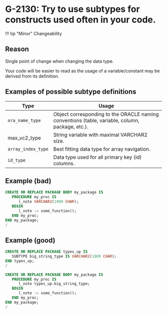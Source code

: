 # G-2130: Try to use subtypes for constructs used often in your code. 

!!! tip "Minor"
    Changeability

## Reason

Single point of change when changing the data type.

Your code will be easier to read as the usage of a variable/constant may be derived from its definition.

## Examples of possible subtype definitions

Type               | Usage
------------------ | -----
`ora_name_type`    | Object corresponding to the ORACLE naming conventions (table, variable, column, package, etc.).
max_vc2_type       | String variable with maximal VARCHAR2 size.
`array_index_type` | Best fitting data type for array navigation.
`id_type`          | Data type used for all primary key (id) columns.

## Example (bad)

``` sql
CREATE OR REPLACE PACKAGE BODY my_package IS
   PROCEDURE my_proc IS
      l_note VARCHAR2(1000 CHAR);
   BEGIN
      l_note := some_function();
   END my_proc;
END my_package;
/
```

## Example (good)

``` sql
CREATE OR REPLACE PACKAGE types_up IS
   SUBTYPE big_string_type IS VARCHAR2(1000 CHAR);
END types_up;
/

CREATE OR REPLACE PACKAGE BODY my_package IS
   PROCEDURE my_proc IS
      l_note types_up.big_string_type;
   BEGIN
      l_note := some_function();
   END my_proc;
END my_package;
/
```
